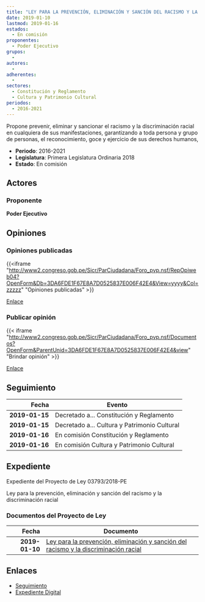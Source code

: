 ```yaml
---
title: "LEY PARA LA PREVENCIÓN, ELIMINACIÓN Y SANCIÓN DEL RACISMO Y LA DISCRIMINACIÓN RACIAL"
date: 2019-01-10
lastmod: 2019-01-16
estados: 
  - En comisión
proponentes: 
  - Poder Ejecutivo
grupos: 
  - 
autores: 
  - 
adherentes: 
  - 
sectores: 
  - Constitución y Reglamento
  - Cultura y Patrimonio Cultural
periodos: 
  - 2016-2021
---
```


Propone prevenir, eliminar y sancionar el racismo y la discriminación racial en cualquiera de sus manifestaciones, garantizando a toda persona y grupo de personas, el reconocimiento, goce y ejercicio de sus derechos humanos,

- **Periodo**: 2016-2021
- **Legislatura**: Primera Legislatura Ordinaria 2018
- **Estado**: En comisión

## Actores

### Proponente

**Poder Ejecutivo**


## Opiniones

### Opiniones publicadas

{{<iframe "http://www2.congreso.gob.pe/Sicr/ParCiudadana/Foro_pvp.nsf/RepOpiweb04?OpenForm&Db=3DA6FDE1F67E8A7D0525837E006F42E4&View=yyyy&Col=zzzzz" "Opiniones publicadas" >}}

[Enlace](http://www2.congreso.gob.pe/Sicr/ParCiudadana/Foro_pvp.nsf/RepOpiweb04?OpenForm&Db=3DA6FDE1F67E8A7D0525837E006F42E4&View=yyyy&Col=zzzzz)
### Publicar opinión

{{< iframe "http://www2.congreso.gob.pe/Sicr/ParCiudadana/Foro_pvp.nsf/Documentos?OpenForm&ParentUnid=3DA6FDE1F67E8A7D0525837E006F42E4&view" "Brindar opinión" >}}

[Enlace](http://www2.congreso.gob.pe/Sicr/ParCiudadana/Foro_pvp.nsf/Documentos?OpenForm&ParentUnid=3DA6FDE1F67E8A7D0525837E006F42E4&view)

## Seguimiento

| Fecha | Evento |
|------:|--------|
| **2019-01-15** | Decretado a... Constitución y Reglamento|
| **2019-01-15** | Decretado a... Cultura y Patrimonio Cultural|
| **2019-01-16** | En comisión Constitución y Reglamento|
| **2019-01-16** | En comisión Cultura y Patrimonio Cultural|


## Expediente

Expediente del Proyecto de Ley 03793/2018-PE

Ley para la prevención, eliminación y sanción del racismo y la discriminación racial


### Documentos del Proyecto de Ley

| Fecha | Documento |
|------:|--------|
| **2019-01-10** | [Ley para la prevención, eliminación y sanción del racismo y la discriminación racial](http://www.leyes.congreso.gob.pe/Documentos/2016_2021/Proyectos_de_Ley_y_de_Resoluciones_Legislativas/PL0379320190110..pdf) |

## Enlaces 

- [Seguimiento](http://www2.congreso.gob.pe/Sicr/TraDocEstProc/CLProLey2016.nsf/f7fff46988ca05b1052578e100829cc7/f4a2cb23c4725c110525837e006d17f3?OpenDocument)
- [Expediente Digital](http://www2.congreso.gob.pe/Sicr/TraDocEstProc/CLProLey2016.nsf/f7fff46988ca05b1052578e100829cc7/f4a2cb23c4725c110525837e006d17f3?OpenDocument&Click=05257FB7005EB655.eb71d0cf91d8294e05256cdf006b5706/$Body/0.1C6C)

